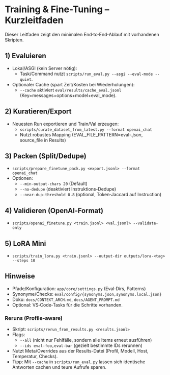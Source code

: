 # Training & Fine-Tuning – Kurzleitfaden

Dieser Leitfaden zeigt den minimalen End‑to‑End‑Ablauf mit vorhandenen Skripten.

## 1) Evaluieren

- Lokal/ASGI (kein Server nötig):
  - Task/Command nutzt `scripts/run_eval.py --asgi --eval-mode --quiet`.
- Optionaler Cache (spart Zeit/Kosten bei Wiederholungen):
  - `--cache` aktiviert `eval/results/cache_eval.jsonl` (Key=messages+options+model+eval_mode).

## 2) Kuratieren/Export

- Neuesten Run exportieren und Train/Val erzeugen:
  - `scripts/curate_dataset_from_latest.py --format openai_chat`
  - Nutzt robustes Mapping (EVAL_FILE_PATTERN=eval-*.json*, source_file in Results)

## 3) Packen (Split/Dedupe)

- `scripts/prepare_finetune_pack.py <export.jsonl> --format openai_chat`
- Optionen:
  - `--min-output-chars 20` (Default)
  - `--no-dedupe` (deaktiviert Instruktions-Dedupe)
  - `--near-dup-threshold 0.8` (optional, Token‑Jaccard auf Instruction)

## 4) Validieren (OpenAI‑Format)

- `scripts/openai_finetune.py <train.jsonl> <val.jsonl> --validate-only`

## 5) LoRA Mini

- `scripts/train_lora.py <train.jsonl> --output-dir outputs/lora-<tag> --steps 10`

## Hinweise

- Pfade/Konfiguration: `app/core/settings.py` (Eval‑Dirs, Patterns)
- Synonyme/Checks: `eval/config/{synonyms.json,synonyms.local.json}`
- Doku: `docs/CONTEXT_ARCH.md`, `docs/AGENT_PROMPT.md`
- Optional: VS‑Code‑Tasks für die Schritte vorhanden.

### Reruns (Profile-aware)

- Skript: `scripts/rerun_from_results.py <results.jsonl>`
- Flags:
  - `--all` (nicht nur Fehlfälle, sondern alle Items erneut ausführen)
  - `--ids eval-foo,eval-bar` (gezielt bestimmte IDs rerunnen)
- Nutzt Meta/Overrides aus der Results-Datei (Profil, Modell, Host, Temperatur, Checks).
- Tipp: Mit `--cache` in `scripts/run_eval.py` lassen sich identische Antworten cachen und teure Aufrufe sparen.
